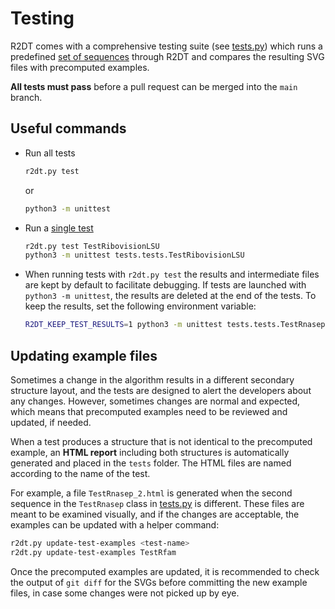 # Testing

R2DT comes with a comprehensive testing suite (see [tests.py](https://github.com/r2dt-bio/R2DT/blob/main/tests/tests.py)) which runs a predefined [set of sequences](https://github.com/r2dt-bio/R2DT/tree/main/examples) through R2DT and compares the resulting SVG files with precomputed examples.

**All tests must pass** before a pull request can be merged into the `main` branch.

## Useful commands

* Run all tests
    ```bash
    r2dt.py test
    ```

    or

    ```bash
    python3 -m unittest
    ```

* Run a [single test](https://github.com/r2dt-bio/R2DT/blob/main/tests/tests.py)
    ```bash
    r2dt.py test TestRibovisionLSU
    python3 -m unittest tests.tests.TestRibovisionLSU
    ```

* When running tests with `r2dt.py test` the results and intermediate files are kept by default to facilitate debugging. If tests are launched with `python3 -m unittest`, the results are deleted at the end of the tests. To keep the results, set the following environment variable:

    ```bash
    R2DT_KEEP_TEST_RESULTS=1 python3 -m unittest tests.tests.TestRnasep
    ```

## Updating example files

Sometimes a change in the algorithm results in a different secondary structure layout, and the tests are designed to alert the developers about any changes. However, sometimes changes are normal and expected, which means that precomputed examples need to be reviewed and updated, if needed.

When a test produces a structure that is not identical to the precomputed example, an **HTML report** including both structures is automatically generated and placed in the `tests` folder. The HTML files are named according to the name of the test.

For example, a file `TestRnasep_2.html` is generated when the second sequence in the `TestRnasep` class in [tests.py](https://github.com/r2dt-bio/R2DT/blob/main/tests/tests.py) is different. These files are meant to be examined visually, and if the changes are acceptable, the examples can be updated with a helper command:

```bash
r2dt.py update-test-examples <test-name>
r2dt.py update-test-examples TestRfam
```

Once the precomputed examples are updated, it is recommended to check the output of `git diff` for the SVGs before committing the new example files, in case some changes were not picked up by eye.
